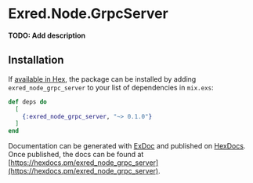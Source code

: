 # Exred.Node.GrpcServer

**TODO: Add description**

## Installation

If [available in Hex](https://hex.pm/docs/publish), the package can be installed
by adding `exred_node_grpc_server` to your list of dependencies in `mix.exs`:

```elixir
def deps do
  [
    {:exred_node_grpc_server, "~> 0.1.0"}
  ]
end
```

Documentation can be generated with [ExDoc](https://github.com/elixir-lang/ex_doc)
and published on [HexDocs](https://hexdocs.pm). Once published, the docs can
be found at [https://hexdocs.pm/exred_node_grpc_server](https://hexdocs.pm/exred_node_grpc_server).

